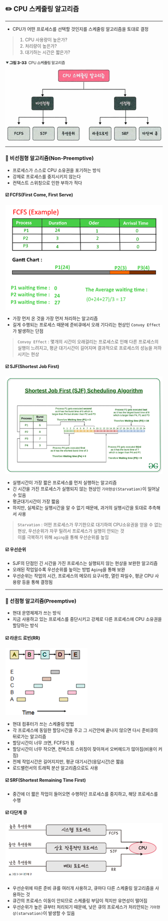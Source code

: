 ## ✏️ CPU 스케줄링 알고리즘

---
- CPU가 어떤 프로세스를 선택할 것인지를 스케줄링 알고리즘을 토대로 결정
> 1. CPU 사용량이 높은가?
> 2. 처리량이 높은가?
> 3. 대기하는 시간은 짧은가?
 
![img_3.png](img/스케줄링알고리즘.png)

---

### 💭 비선점형 알고리즘(Non-Preemptive)

- 프로세스가 스스로 CPU 소유권을 포기하는 방식
- 강제로 프로세스를 중지시키지 않는다
- 컨텍스트 스위칭으로 인한 부하가 적다

#### ☑️ FCFS(First Come, First Serve)

![img.png](img/FCFS.png)

- 가장 먼저 온 것을 가장 먼저 처리하는 알고리즘
- 길게 수행되는 프로세스 때문에 준비큐에서 오래 기다리는 현상인 `Convoy Effect`가 발생하는 단점

>`Convoy Effect` : 몇개의 시간이 오래걸리는 프로세스로 인해 다른 프로세스의 실행이 느려지고, 평균 대기시간이 길어지며 결과적으로 프로세스의 성능을 저하시키는 현상

#### ☑️ SJF(Shortest Job First)

![img_1.png](img/SJF.png)

- 실행시간이 가장 짧은 프로세스를 먼저 실행하는 알고리즘
- 긴 시간을 가진 프로세스가 실행되지 않는 현상인 `기아현상(Starvation)`이 일어날 수 있음
- 평균대기시간이 가장 짧음
- 하지만, 실제로는 실행시간을 알 수 없기 때문에, 과거의 실행시간을 토대로 추측해서 사용

> `Starvation` : 어떤 프로세스가 무기한으로 대기하여 CPU소유권을 얻을 수 없는 현상, 우선순위가 자꾸 밀려서 프로세스가 실행이 안되는 것<br>
> 이를 극복하기 위해 `aging`을 통해 우선순위를 높임

#### ☑️ 우선순위

- SJF의 단점인 긴 시간을 가진 프로세스는 실행되지 않는 현상을 보완한 알고리즘
- 오래된 작업일수록 우선순위를 높이는 방법 `Aging`을 통해 보완
- 우선순위는 작업의 시간, 프로세스의 메모리 요구사항, 열린 파일수, 평균 CPU 사용량 등을 통해 결정됨

---

### 💭 선점형 알고리즘(Preemptive)

- 현대 운영체제가 쓰는 방식
- 지금 사용하고 있는 프로세스를 중단시키고 강제로 다른 프로세스에 CPU 소유권을 할당하는 방식

#### ☑️ 라운드 로빈(RR)

![img_2.png](img/RR.png)

- 현대 컴퓨터가 쓰는 스케줄링 방법
- 각 프로세스에 동일한 할당시간을 주고 그 시간안에 끝나지 않으면 다시 준비큐의 뒤로가는 알고리즘
- 할당시간이 너무 크면, FCFS가 됨
- 할당시간이 너무 작으면, 컨텍스트 스위칭이 잦아져서 오버헤드가 많아짐(비용이 커짐)
- 전체 작업시간은 길어지지만, 평균 대기시간(응답시간)은 짧음
- 로드밸런서의 트래픽 분산 알고리즘으로도 사용

#### ☑️ SRF(Shortest Remaining Time First)
- 중간에 더 짧은 작업이 들어오면 수행하던 프로세스를 중지하고, 해당 프로세스를 수행

#### ☑️ 다단계 큐

![img_4.png](img/다단계큐.png)

- 우선순위에 따른 준비 큐를 여러개 사용하고, 큐마다 다른 스케줄링 알고리즘을 사용하는 것
- 큐간의 프로세스 이동이 안되므로 스케줄링 부담이 적지만 유연성이 떨어짐
- 우선순위가 높은 큐부터 처리되기 때문에, 낮은 큐의 프로세스가 처리안되는 `기아현상(starvation)`이 발생할 수 있음

